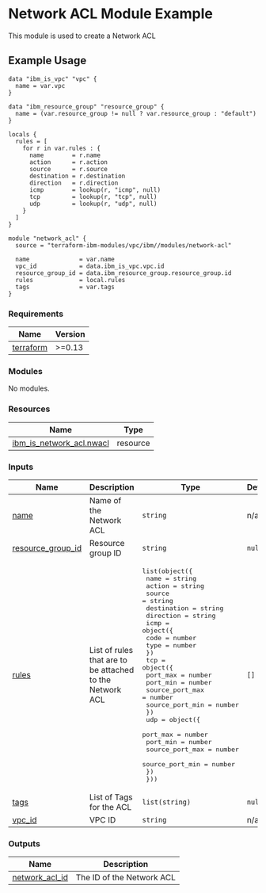 # Network ACL Module Example

This module is used to create a Network ACL

## Example Usage
```
data "ibm_is_vpc" "vpc" {
  name = var.vpc
}

data "ibm_resource_group" "resource_group" {
  name = (var.resource_group != null ? var.resource_group : "default")
}

locals {
  rules = [
    for r in var.rules : {
      name        = r.name
      action      = r.action
      source      = r.source
      destination = r.destination
      direction   = r.direction
      icmp        = lookup(r, "icmp", null)
      tcp         = lookup(r, "tcp", null)
      udp         = lookup(r, "udp", null)
    }
  ]
}

module "network_acl" {
  source = "terraform-ibm-modules/vpc/ibm//modules/network-acl"

  name              = var.name
  vpc_id            = data.ibm_is_vpc.vpc.id
  resource_group_id = data.ibm_resource_group.resource_group.id
  rules             = local.rules
  tags              = var.tags
}
```

<!-- BEGINNING OF PRE-COMMIT-TERRAFORM DOCS HOOK -->
### Requirements

| Name | Version |
|------|---------|
| <a name="requirement_terraform"></a> [terraform](#requirement\_terraform) | >=0.13 |

### Modules

No modules.

### Resources

| Name | Type |
|------|------|
| [ibm_is_network_acl.nwacl](https://registry.terraform.io/providers/IBM-Cloud/ibm/latest/docs/resources/is_network_acl) | resource |

### Inputs

| Name | Description | Type | Default | Required |
|------|-------------|------|---------|:--------:|
| <a name="input_name"></a> [name](#input\_name) | Name of the Network ACL | `string` | n/a | yes |
| <a name="input_resource_group_id"></a> [resource\_group\_id](#input\_resource\_group\_id) | Resource group ID | `string` | `null` | no |
| <a name="input_rules"></a> [rules](#input\_rules) | List of rules that are to be attached to the Network ACL | <pre>list(object({<br>    name        = string<br>    action      = string<br>    source      = string<br>    destination = string<br>    direction   = string<br>    icmp = object({<br>      code = number<br>      type = number<br>    })<br>    tcp = object({<br>      port_max        = number<br>      port_min        = number<br>      source_port_max = number<br>      source_port_min = number<br>    })<br>    udp = object({<br>      port_max        = number<br>      port_min        = number<br>      source_port_max = number<br>      source_port_min = number<br>    })<br>  }))</pre> | `[]` | no |
| <a name="input_tags"></a> [tags](#input\_tags) | List of Tags for the ACL | `list(string)` | `null` | no |
| <a name="input_vpc_id"></a> [vpc\_id](#input\_vpc\_id) | VPC ID | `string` | n/a | yes |

### Outputs

| Name | Description |
|------|-------------|
| <a name="output_network_acl_id"></a> [network\_acl\_id](#output\_network\_acl\_id) | The ID of the Network ACL |
<!-- END OF PRE-COMMIT-TERRAFORM DOCS HOOK -->
